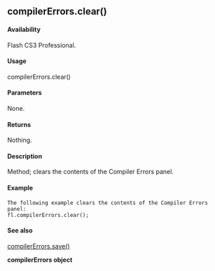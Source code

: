 ## compilerErrors.clear()

#### Availability

Flash CS3 Professional.

#### Usage

compilerErrors.clear()

#### Parameters

None.

#### Returns

Nothing.

#### Description

Method; clears the contents of the Compiler Errors panel.

#### Example

```
The following example clears the contents of the Compiler Errors panel:
fl.compilerErrors.clear();

```
#### See also

[compilerErrors.save()](#compilerErrors.save())
>
**compilerErrors object**

<span id="compilerErrors.save()" class="anchor"></span>
